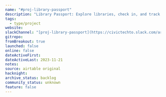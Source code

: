 ```yaml
---
name: "#proj-library-passport"
description: "Library Passport: Explore libraries, check in, and track your journey with your kids.The interactive app for parents, children, and beyond, connecting book lovers to a world of knowledge—one library at a time."
tags:
  - type/project
website:
slackChannel: "[proj-library-passport](https://civictechto.slack.com/archives/C0668Q425B7)"
gitrepo:
fromBreakout: true
launched: false
online: false
dateActiveFirst:
dateActiveLast: 2023-11-21
notes:
source: airtable original
hacknight:
archive_status: backlog
community_status: unknown
feature: false
---
```

